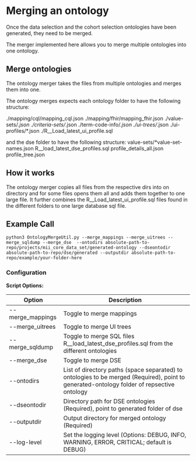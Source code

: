 # Merging an ontology

Once the data selection and the cohort selection ontologies have been generated, they need to be merged.

The merger implemented here allows you to merge multiple ontologies into one ontology.

## Merge ontologies

The ontology merger takes the files from multiple ontologies and merges them into one.

The ontology merges expects each ontology folder to have the following structure:

./mapping/cql/mapping_cql.json
./mapping/fhir/mapping_fhir.json
./value-sets/*.json
./criteria-sets/*.json
./term-code-info/*.json
./ui-trees/*.json
./ui-profiles/*.json
./R__Load_latest_ui_profile.sql

and the dse folder to have the following structure:
value-sets/*value-set-names.json
R__load_latest_dse_profiles.sql 
profile_details_all.json        
profile_tree.json

## How it works

The ontology merger copies all files from the respective dirs into on directory and for some files opens them all and adds them together to one large file.
It further combines the R__Load_latest_ui_profile.sql files found in the different folders to one large database sql file.

## Example Call

`python3 OntologyMergeUtil.py --merge_mappings --merge_uitrees --merge_sqldump --merge_dse  --ontodirs absolute-path-to-repo/projects/mii_core_data_set/generated-ontology --dseontodir absolute-path-to-repo/dse/generated --outputdir absolute-path-to-repo/example/your-folder-here`

### Configuration

**Script Options:**

| Option      | Description                                                                                                                                |
|-------------|--------------------------------------------------------------------------------------------------------------------------------------------|
| --merge_mappings | Toggle to merge mappings                                                                                                              |
| --merge_uitrees | Toggle to merge UI trees                                                                                                               |
| --merge_sqldump | Toggle to merge SQL files R__load_latest_dse_profiles.sql  from the different ontologies                                               |
| --merge_dse | Toggle to merge DSE                                                                                                                        |
| --ontodirs  | List of directory paths (space separated) to ontologies to be merged (Required), point to generated-ontology folder of repsective ontology |
| --dseontodir | Directory path for DSE ontologies (Required), point to generated folder of dse                                                            |
| --outputdir | Output directory for merged ontology (Required)                                                                                            |
| --log-level | Set the logging level (Options: DEBUG, INFO, WARNING, ERROR, CRITICAL; default is DEBUG)                                                   |
